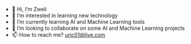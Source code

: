 - 👋 Hi, I’m Zweli
- 👀 I’m interested in learning new technology
- 🌱 I’m currently learning AI and Machine Learning tools
- 💞️ I’m looking to collaborate on some AI and Machine Learning projects
- 📫 How to reach me? uric01@live.com

<!---
Uric01/Uric01 is a ✨ special ✨ repository because its `README.md` (this file) appears on your GitHub profile.
You can click the Preview link to take a look at your changes.
--->
